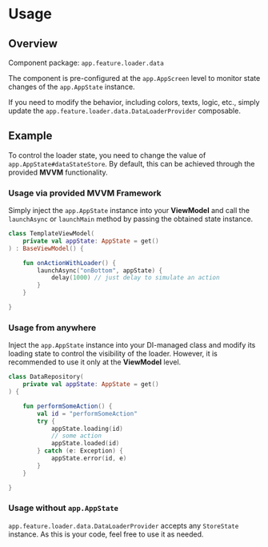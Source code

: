 # Usage

## Overview

Component package: `app.feature.loader.data`

The component is pre-configured at the `app.AppScreen` level to monitor state changes of the `app.AppState` instance.

If you need to modify the behavior, including colors, texts, logic, etc., simply update the `app.feature.loader.data.DataLoaderProvider` composable.

## Example

To control the loader state, you need to change the value of `app.AppState#dataStateStore`.
By default, this can be achieved through the provided **MVVM** functionality.

### Usage via provided MVVM Framework

Simply inject the `app.AppState` instance into your **ViewModel** and call the `launchAsync` or `launchMain` method by passing the obtained state instance.

```kotlin
class TemplateViewModel(
    private val appState: AppState = get()
) : BaseViewModel() {

    fun onActionWithLoader() {
        launchAsync("onBottom", appState) {
            delay(1000) // just delay to simulate an action
        }
    }

}
```

### Usage from anywhere

Inject the `app.AppState` instance into your DI-managed class and modify its loading state to control the visibility of the loader.
However, it is recommended to use it only at the **ViewModel** level.

```kotlin
class DataRepository(
    private val appState: AppState = get()
) {

    fun performSomeAction() {
        val id = "performSomeAction"
        try {
            appState.loading(id)
            // some action
            appState.loaded(id)
        } catch (e: Exception) {
            appState.error(id, e)
        }
    }

}
```

### Usage without `app.AppState`

`app.feature.loader.data.DataLoaderProvider` accepts any `StoreState` instance. As this is your code, feel free to use it as needed.
